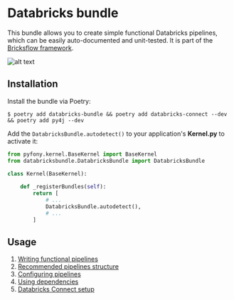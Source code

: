# Databricks bundle

This bundle allows you to create simple functional Databricks pipelines, which can be easily auto-documented and unit-tested. It is part of the [Bricksflow framework](https://github.com/bricksflow/bricksflow).

![alt text](docs/functional_pipeline.png "Databricks functional pipeline example")

## Installation

Install the bundle via Poetry:

```
$ poetry add databricks-bundle && poetry add databricks-connect --dev && poetry add py4j --dev
```

Add the `DatabricksBundle.autodetect()` to your application's **Kernel.py** to activate it:

```python
from pyfony.kernel.BaseKernel import BaseKernel
from databricksbundle.DatabricksBundle import DatabricksBundle

class Kernel(BaseKernel):
    
    def _registerBundles(self):
        return [
            # ...
            DatabricksBundle.autodetect(),
            # ...
        ]
```

## Usage

1. [Writing functional pipelines](docs/pipelines.md)
1. [Recommended pipelines structure](docs/structure.md)
1. [Configuring pipelines](docs/configuration.md)
1. [Using dependencies](docs/dependencies.md)
1. [Databricks Connect setup](docs/databricks-connect.md)
